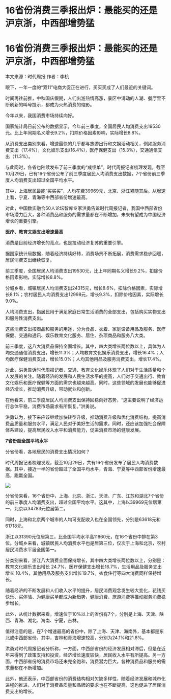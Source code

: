# 16省份消费三季报出炉：最能买的还是沪京浙，中西部增势猛

# 16省份消费三季报出炉：最能买的还是沪京浙，中西部增势猛

本文来源：时代周报 作者：李杭

眼下，一年一度的“双11”电商大促正在进行，买买买成了人们最近的关键词。

时间再往前推，中秋国庆假期，人们出游热情高涨，景区中涌动的人潮、餐厅里不断刷新的叫号提示，都成为火热消费的缩影。

今年以来，我国消费市场持续向好。

国家统计局日前公布的数据显示，今年前三季度，全国居民人均消费支出19530元。比上年同期名义增长9.2%，扣除价格因素影响，实际增长8.8%。

从消费支出类别来看，增速最快的几乎都与旅游出行和文娱活动相关，例如服务消费支出（17.4%），文化娱乐支出(16.4%)，医疗保健支出（15.3%），交通通信支出（11.3%）。

与此同时，各省也陆续发布了前三季度的“成绩单”。时代周报记者梳理发现，截至10月29日，已有16个省份公布了前三季度居民人均消费支出数据，7个省份前三季度人均消费支出超过全国平均水平。

其中，上海居民最能“买买买”，人均花费39969元，北京、浙江紧随其后。从增速上看，宁夏、青海等中西部省份增速最高。

对此，中国数实融合50人论坛智库专家洪勇告诉时代周报记者，我国中西部省份市场潜力巨大，各种消费品和服务的需求量都在不断增加，未来有望成为中国经济增长的重要引擎。

**医疗、教育文娱支出增速最高**

消费是目前经济增长的亮点，也是拉动经济复苏的重要引擎。

据国家统计局数据，随着经济持续好转，消费场景不断拓展，消费需求稳步回暖，居民消费支出继续恢复。

前三季度，全国居民人均消费支出19530元，比上年同期名义增长9.2%，扣除价格因素影响，实际增长8.8%。

分城乡看，城镇居民人均消费支出24315元，增长8.6%，扣除价格因素，实际增长8.1%；农村居民人均消费支出12998元，增长9.3%，扣除价格因素，实际增长9.0%。

人均消费支出，指居民用于满足家庭日常生活消费的全部支出，包括购买实物支出和服务性消费支出。

这些消费支出按商品和服务的用途，分为食品、衣着、家庭设备用品及服务、医疗保健、交通和通讯、娱乐教育文化服务、居住、杂项商品和服务八大类。

前三季度，这八大消费品保持全面增长。其中，四大类增长两位数以上，具体为人均交通通信消费支出，增长11.3%；人均教育文化娱乐消费支出，增长16.4%；人均医疗保健消费支出，增长15.0%；人均其他用品及服务消费支出，增长17.4%。

对此，洪勇告诉时代周报记者，交通、教育文化娱乐体现了人们对于生活质量和个人发展的关注。随着经济的发展和人民生活水平的提高，人们对于交通出行、教育文化娱乐和医疗保健等方面的需求也越来越高。同时，这些领域的发展也能够促进经济增长，推动消费升级，带动就业和创新。

在他看来，前三季度居民人均消费支出保持回稳向好态势，“这主要说明了经济运行总体平稳，消费市场需求有所恢复。”洪勇说。

洪勇认为，接下来应该继续加快转型升级，推动消费升级和优化消费结构，提高消费品质量和服务水平，满足人民对于美好生活的需求。同时，还应该加强社会保障体系建设，提高居民收入水平和消费能力，促进消费市场的健康发展。

**7省份超全国平均水平**

分省份看，各地居民的消费支出情况如何？

时代周报记者梳理发现，截至10月29日，共有16个省份发布了居民人均消费数据。其中，接近一半的省份超过了全国平均水平，青海、宁夏等中西部省份增速最高，跑赢全国。

![](https://inews.gtimg.com/om_bt/OPYqEOXCLozWz0oYTK7L5R_8kJVZfOUUKbera3gGlCuqEAA/1000)

分省份来看，16个省份中，上海、北京、浙江、天津、广东、江苏和湖北7个省份的前三季度人均消费支出，超过全国平均水平。这其中，上海以39969元位居第一，北京以34783元位居第二。

同时，上海和北京两个城市的人均可支配收入也在全国领先，分别是63618元和61718元。

浙江以31390元位居第三，比全国平均水平高11860元，在16个省份中排在第3位。分城乡来看，城镇居民人均消费水平也是居第三位，仅次于上海和北京，农村居民消费水平居全国第一。

分类别来看，浙江八大消费全面保持增长，其中四大类增长两位数以上，分别是：教育文化娱乐支出增长 24.7%，医疗保健支出增长16.7%，生活用品及服务支出增长
10.4%，其他用品及服务支出增长19.7%。衣食住行等四大消费同样保持增长。

随着经济的不断发展和人们收入水平的提升，居民消费观念发生较大变化，花钱买快乐、买体验、为健康买单都成为新趋势，健康消费、旅游消费等推动服务消费稳步增长。

此外，从统计数据来看，增速位于10%以上的省份有7个，分别是上海、天津、陕西、青海、湖北、海南、宁夏，吉林。

值得注意的是，在7个增速最高的省份中，除了上海、天津、海南外，基本都是东北或中西部省份。其中，吉林和青海增速较高，分别为24.1%和21.8%。

洪勇对时代周报记者分析称，一方面，中西部省份的经济发展相对滞后，但是在近年来得到了政策支持和投资，经济增长速度较快，居民收入水平有所提高。另一方面，中西部省份的消费市场还未完全饱和，消费潜力巨大，各种消费品和服务的需求量都在不断增加。

此外，他还表示，中西部省份的消费结构相对欠缺多样性，随着经济发展和城市化进程的推进，人们对于消费品质量和品牌的要求也在不断提高，这也促进了居民消费支出的增长。

